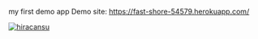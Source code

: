 ﻿my first demo app
Demo site: https://fast-shore-54579.herokuapp.com/

[![hiracansu](https://circleci.com/gh/hiracansu/myDemoApp.svg?style=svg)](https://github.com/hiracansu/myDemoApp)
